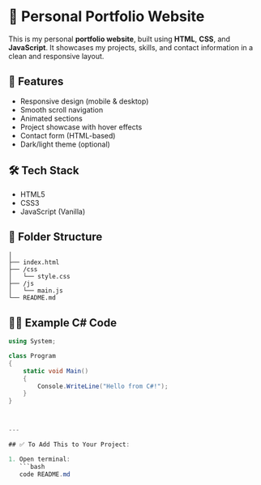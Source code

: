 # 💼 Personal Portfolio Website

This is my personal **portfolio website**, built using **HTML**, **CSS**, and **JavaScript**. It showcases my projects, skills, and contact information in a clean and responsive layout.

## 🚀 Features

- Responsive design (mobile & desktop)
- Smooth scroll navigation
- Animated sections
- Project showcase with hover effects
- Contact form (HTML-based)
- Dark/light theme (optional)

## 🛠 Tech Stack

- HTML5
- CSS3
- JavaScript (Vanilla)

## 📂 Folder Structure
```/google
│
├── index.html
├── /css
│   └── style.css
├── /js
│   └── main.js
└── README.md
```



## 👨‍💻 Example C# Code

```csharp
using System;

class Program
{
    static void Main()
    {
        Console.WriteLine("Hello from C#!");
    }
}



---

## ✅ To Add This to Your Project:

1. Open terminal:
   ```bash
   code README.md

